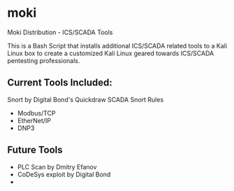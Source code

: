 moki
====

Moki Distribution - ICS/SCADA Tools 

This is a Bash Script that installs additional ICS/SCADA related tools to a Kali Linux box to create a customized Kali Linux geared towards ICS/SCADA pentesting professionals. 

Current Tools Included:
----------------------
Snort by
Digital Bond's Quickdraw SCADA Snort Rules
  - Modbus/TCP
  - EtherNet/IP
  - DNP3
  

Future Tools
------------
  - PLC Scan by Dmitry Efanov
  - CoDeSys exploit by Digital Bond
  - 

